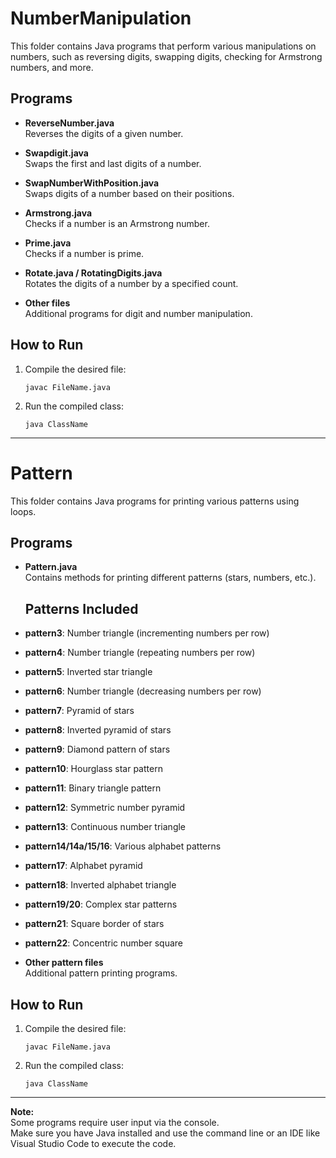 # NumberManipulation

This folder contains Java programs that perform various manipulations on numbers, such as reversing digits, swapping digits, checking for Armstrong numbers, and more.

## Programs

- **ReverseNumber.java**  
  Reverses the digits of a given number.

- **Swapdigit.java**  
  Swaps the first and last digits of a number.

- **SwapNumberWithPosition.java**  
  Swaps digits of a number based on their positions.

- **Armstrong.java**  
  Checks if a number is an Armstrong number.

- **Prime.java**  
  Checks if a number is prime.

- **Rotate.java / RotatingDigits.java**  
  Rotates the digits of a number by a specified count.

- **Other files**  
  Additional programs for digit and number manipulation.

## How to Run

1. Compile the desired file:
    ```
    javac FileName.java
    ```
2. Run the compiled class:
    ```
    java ClassName
    ```

---

# Pattern

This folder contains Java programs for printing various patterns using loops.

## Programs

- **Pattern.java**  
  Contains methods for printing different patterns (stars, numbers, etc.).
  
  ## Patterns Included

- **pattern3**: Number triangle (incrementing numbers per row)
- **pattern4**: Number triangle (repeating numbers per row)
- **pattern5**: Inverted star triangle
- **pattern6**: Number triangle (decreasing numbers per row)
- **pattern7**: Pyramid of stars
- **pattern8**: Inverted pyramid of stars
- **pattern9**: Diamond pattern of stars
- **pattern10**: Hourglass star pattern
- **pattern11**: Binary triangle pattern
- **pattern12**: Symmetric number pyramid
- **pattern13**: Continuous number triangle
- **pattern14/14a/15/16**: Various alphabet patterns
- **pattern17**: Alphabet pyramid
- **pattern18**: Inverted alphabet triangle
- **pattern19/20**: Complex star patterns
- **pattern21**: Square border of stars
- **pattern22**: Concentric number square

- **Other pattern files**  
  Additional pattern printing programs.

  

## How to Run

1. Compile the desired file:
    ```
    javac FileName.java
    ```
2. Run the compiled class:
    ```
    java ClassName
    ```

---

**Note:**  
Some programs require user input via the console.  
Make sure you have Java installed and use the command line or an IDE like Visual Studio Code to execute the code.
